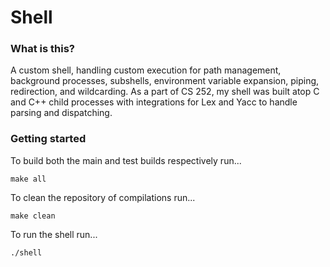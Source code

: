 # Shell
### What is this?
A custom shell, handling custom execution for path management, background processes, subshells, environment variable expansion, piping, redirection, and wildcarding. As a part of CS 252, my shell was built atop C and C++ child processes with integrations for Lex and Yacc to handle parsing and dispatching.
### Getting started
To build both the main and test builds respectively run...
```
make all
```
To clean the repository of compilations run...
```
make clean
```
To run the shell run...
```
./shell
```
